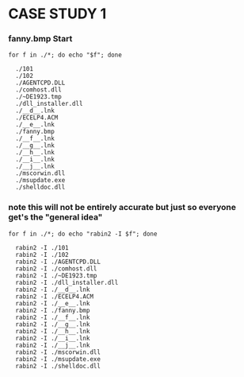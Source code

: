 # CASE STUDY 1


### fanny.bmp Start

```
for f in ./*; do echo "$f"; done

  ./101
  ./102
  ./AGENTCPD.DLL
  ./comhost.dll
  ./~DE1923.tmp
  ./dll_installer.dll
  ./__d__.lnk
  ./ECELP4.ACM
  ./__e__.lnk
  ./fanny.bmp
  ./__f__.lnk
  ./__g__.lnk
  ./__h__.lnk
  ./__i__.lnk
  ./__j__.lnk
  ./mscorwin.dll
  ./msupdate.exe
  ./shelldoc.dll
```



### note this will not be entirely accurate but just so everyone get's the "general idea"
```
for f in ./*; do echo "rabin2 -I $f"; done

  rabin2 -I ./101
  rabin2 -I ./102
  rabin2 -I ./AGENTCPD.DLL
  rabin2 -I ./comhost.dll
  rabin2 -I ./~DE1923.tmp
  rabin2 -I ./dll_installer.dll
  rabin2 -I ./__d__.lnk
  rabin2 -I ./ECELP4.ACM
  rabin2 -I ./__e__.lnk
  rabin2 -I ./fanny.bmp
  rabin2 -I ./__f__.lnk
  rabin2 -I ./__g__.lnk
  rabin2 -I ./__h__.lnk
  rabin2 -I ./__i__.lnk
  rabin2 -I ./__j__.lnk
  rabin2 -I ./mscorwin.dll
  rabin2 -I ./msupdate.exe
  rabin2 -I ./shelldoc.dll
```

